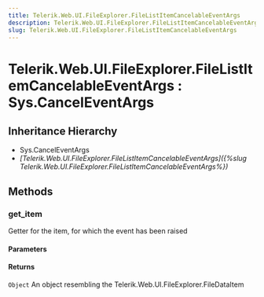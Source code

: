 ```yaml
---
title: Telerik.Web.UI.FileExplorer.FileListItemCancelableEventArgs
description: Telerik.Web.UI.FileExplorer.FileListItemCancelableEventArgs
slug: Telerik.Web.UI.FileExplorer.FileListItemCancelableEventArgs
---
```


# Telerik.Web.UI.FileExplorer.FileListItemCancelableEventArgs : Sys.CancelEventArgs 

## Inheritance Hierarchy

* Sys.CancelEventArgs
* *[Telerik.Web.UI.FileExplorer.FileListItemCancelableEventArgs]({%slug Telerik.Web.UI.FileExplorer.FileListItemCancelableEventArgs%})*


## Methods

###  get_item

Getter for the item, for which the event has been raised

#### Parameters

#### Returns

`Object` An object resembling the Telerik.Web.UI.FileExplorer.FileDataItem



